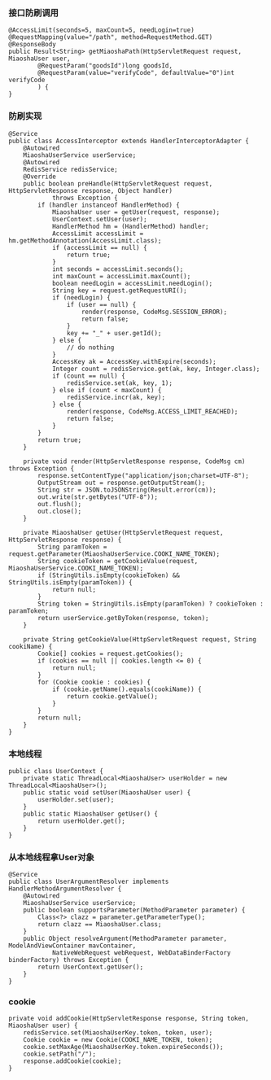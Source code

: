     
###     接口防刷调用

    @AccessLimit(seconds=5, maxCount=5, needLogin=true)
    @RequestMapping(value="/path", method=RequestMethod.GET)
    @ResponseBody
    public Result<String> getMiaoshaPath(HttpServletRequest request, MiaoshaUser user,
    		@RequestParam("goodsId")long goodsId,
    		@RequestParam(value="verifyCode", defaultValue="0")int verifyCode
    		) {
    }
    
###     防刷实现

    @Service
    public class AccessInterceptor extends HandlerInterceptorAdapter {
    	@Autowired
    	MiaoshaUserService userService;
    	@Autowired
    	RedisService redisService;
    	@Override
    	public boolean preHandle(HttpServletRequest request, HttpServletResponse response, Object handler)
    			throws Exception {
    		if (handler instanceof HandlerMethod) {
    			MiaoshaUser user = getUser(request, response);
    			UserContext.setUser(user);
    			HandlerMethod hm = (HandlerMethod) handler;
    			AccessLimit accessLimit = hm.getMethodAnnotation(AccessLimit.class);
    			if (accessLimit == null) {
    				return true;
    			}
    			int seconds = accessLimit.seconds();
    			int maxCount = accessLimit.maxCount();
    			boolean needLogin = accessLimit.needLogin();
    			String key = request.getRequestURI();
    			if (needLogin) {
    				if (user == null) {
    					render(response, CodeMsg.SESSION_ERROR);
    					return false;
    				}
    				key += "_" + user.getId();
    			} else {
    				// do nothing
    			}
    			AccessKey ak = AccessKey.withExpire(seconds);
    			Integer count = redisService.get(ak, key, Integer.class);
    			if (count == null) {
    				redisService.set(ak, key, 1);
    			} else if (count < maxCount) {
    				redisService.incr(ak, key);
    			} else {
    				render(response, CodeMsg.ACCESS_LIMIT_REACHED);
    				return false;
    			}
    		}
    		return true;
    	}
    
    	private void render(HttpServletResponse response, CodeMsg cm) throws Exception {
    		response.setContentType("application/json;charset=UTF-8");
    		OutputStream out = response.getOutputStream();
    		String str = JSON.toJSONString(Result.error(cm));
    		out.write(str.getBytes("UTF-8"));
    		out.flush();
    		out.close();
    	}
    
    	private MiaoshaUser getUser(HttpServletRequest request, HttpServletResponse response) {
    		String paramToken = request.getParameter(MiaoshaUserService.COOKI_NAME_TOKEN);
    		String cookieToken = getCookieValue(request, MiaoshaUserService.COOKI_NAME_TOKEN);
    		if (StringUtils.isEmpty(cookieToken) && StringUtils.isEmpty(paramToken)) {
    			return null;
    		}
    		String token = StringUtils.isEmpty(paramToken) ? cookieToken : paramToken;
    		return userService.getByToken(response, token);
    	}
    
    	private String getCookieValue(HttpServletRequest request, String cookiName) {
    		Cookie[] cookies = request.getCookies();
    		if (cookies == null || cookies.length <= 0) {
    			return null;
    		}
    		for (Cookie cookie : cookies) {
    			if (cookie.getName().equals(cookiName)) {
    				return cookie.getValue();
    			}
    		}
    		return null;
    	}
    }
    
###     本地线程

    public class UserContext {
    	private static ThreadLocal<MiaoshaUser> userHolder = new ThreadLocal<MiaoshaUser>();
    	public static void setUser(MiaoshaUser user) {
    		userHolder.set(user);
    	}
    	public static MiaoshaUser getUser() {
    		return userHolder.get();
    	}
    }
    
###     从本地线程拿User对象

    @Service
    public class UserArgumentResolver implements HandlerMethodArgumentResolver {
    	@Autowired
    	MiaoshaUserService userService;
    	public boolean supportsParameter(MethodParameter parameter) {
    		Class<?> clazz = parameter.getParameterType();
    		return clazz == MiaoshaUser.class;
    	}
    	public Object resolveArgument(MethodParameter parameter, ModelAndViewContainer mavContainer,
    			NativeWebRequest webRequest, WebDataBinderFactory binderFactory) throws Exception {
    		return UserContext.getUser();
    	}
    }

###     cookie

    private void addCookie(HttpServletResponse response, String token, MiaoshaUser user) {
    	redisService.set(MiaoshaUserKey.token, token, user);
    	Cookie cookie = new Cookie(COOKI_NAME_TOKEN, token);
    	cookie.setMaxAge(MiaoshaUserKey.token.expireSeconds());
    	cookie.setPath("/");
    	response.addCookie(cookie);
    }